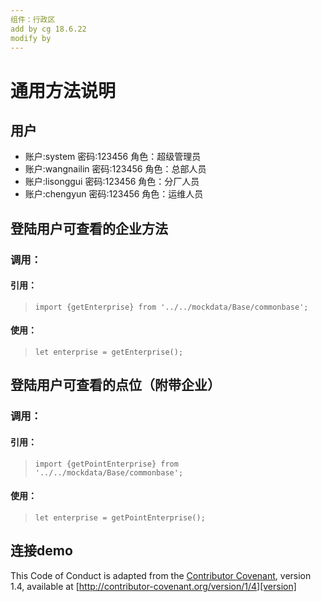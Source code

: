 ```yaml
---
组件：行政区
add by cg 18.6.22
modify by
---
```


# 通用方法说明

## 用户
* 账户:system       密码:123456   角色：超级管理员
* 账户:wangnailin   密码:123456   角色：总部人员
* 账户:lisonggui    密码:123456   角色：分厂人员
* 账户:chengyun     密码:123456   角色：运维人员


## 登陆用户可查看的企业方法

### 调用：
#### 引用：
>     import {getEnterprise} from '../../mockdata/Base/commonbase';
#### 使用：
>     let enterprise = getEnterprise();



## 登陆用户可查看的点位（附带企业）
### 调用：
#### 引用：
>     import {getPointEnterprise} from '../../mockdata/Base/commonbase';
#### 使用：
>     let enterprise = getPointEnterprise();















## 连接demo

This Code of Conduct is adapted from the [Contributor Covenant][homepage], version 1.4, available at [http://contributor-covenant.org/version/1/4][version]

[homepage]: http://contributor-covenant.org
[version]: http://contributor-covenant.org/version/1/4/
